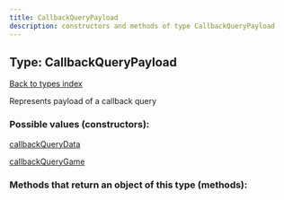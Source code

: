 ```yaml
---
title: CallbackQueryPayload
description: constructors and methods of type CallbackQueryPayload
---
```

## Type: CallbackQueryPayload  
[Back to types index](index.md)



Represents payload of a callback query

### Possible values (constructors):

[callbackQueryData](../constructors/callbackQueryData.md)  

[callbackQueryGame](../constructors/callbackQueryGame.md)  



### Methods that return an object of this type (methods):




